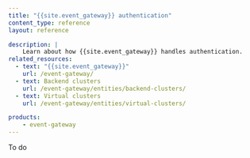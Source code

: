 ```yaml
---
title: "{{site.event_gateway}} authentication"
content_type: reference
layout: reference

description: |
    Learn about how {{site.event_gateway}} handles authentication.
related_resources:
  - text: "{{site.event_gateway}}"
    url: /event-gateway/
  - text: Backend clusters
    url: /event-gateway/entities/backend-clusters/
  - text: Virtual clusters
    url: /event-gateway/entities/virtual-clusters/

products:
    - event-gateway
---
```

To do
